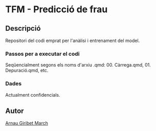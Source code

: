 # TFM - Predicció de frau

## Descripció

Repositori del codi emprat per l'anàlisi i entrenament del model.

### Passos per a executar el codi

Seqüencialment segons els noms d'arxiu .qmd: 00. Càrrega.qmd, 01. Depuració.qmd, etc.

### Dades

Actualment confidencials.

## Autor

[Arnau Giribet March](https://www.linkedin.com/in/arnau-giribet/)
